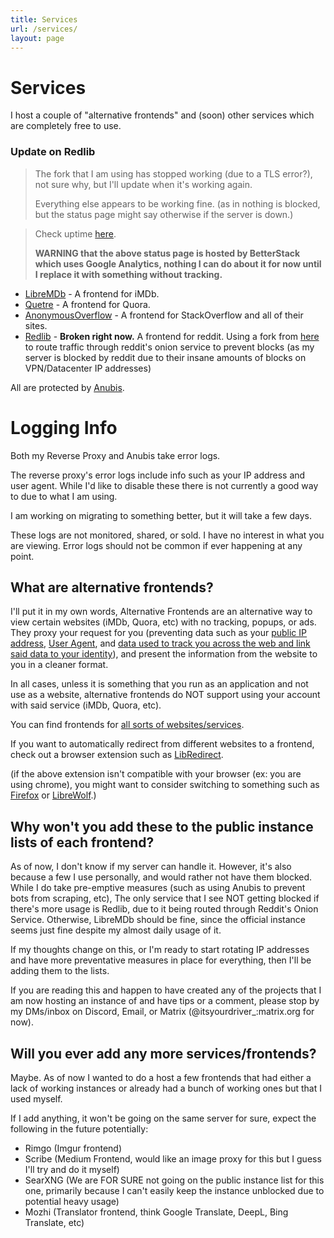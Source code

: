```yaml
---
title: Services
url: /services/
layout: page
---
```


# Services

I host a couple of "alternative frontends" and (soon) other services which are completely free to use.

### Update on Redlib
> The fork that I am using has stopped working (due to a TLS error?), not sure why, but I'll update when it's working again.
>
> Everything else appears to be working fine. (as in nothing is blocked, but the status page might say otherwise if the server is down.)

> Check uptime [here](https://status.driver.fyi/). 
>
> **WARNING that the above status page is hosted by BetterStack which uses Google Analytics, nothing I can do about it for now until I replace it with something without tracking.**

- [LibreMDb](https://lmdb.driver.fyi) - A frontend for iMDb.
- [Quetre](https://quetre.driver.fyi) - A frontend for Quora.
- [AnonymousOverflow](https://ao.driver.fyi) - A frontend for StackOverflow and all of their sites.
- [Redlib](https://redlib.driver.fyi) - **Broken right now.** A frontend for reddit. Using a fork from [here](https://git.ptr.moe/baalajimaestro/redlib) to route traffic through reddit's onion service to prevent blocks (as my server is blocked by reddit due to their insane amounts of blocks on VPN/Datacenter IP addresses)


All are protected by [Anubis](https://anubis.techaro.lol/).

# Logging Info
Both my Reverse Proxy and Anubis take error logs.

The reverse proxy's error logs include info such as your IP address and user agent. While I'd like to disable these there is not currently a good way to due to what I am using.

I am working on migrating to something better, but it will take a few days.

These logs are not monitored, shared, or sold. I have no interest in what you are viewing. Error logs should not be common if ever happening at any point.


## What are alternative frontends?
I'll put it in my own words, Alternative Frontends are an alternative way to view certain websites (iMDb, Quora, etc) with no tracking, popups, or ads. They proxy your request for you (preventing data such as your [public IP address](https://en.wikipedia.org/wiki/Wikipedia:Get_my_IP_address), [User Agent](https://en.wikipedia.org/wiki/User-Agent_header), and [data used to track you across the web and link said data to your identity](https://en.wikipedia.org/wiki/Device_fingerprint)), and present the information from the website to you in a cleaner format.

In all cases, unless it is something that you run as an application and not use as a website, alternative frontends do NOT support using your account with said service (iMDb, Quora, etc).

You can find frontends for [all sorts of websites/services](https://github.com/digitalblossom/alternative-frontends).

If you want to automatically redirect from different websites to a frontend, check out a browser extension such as [LibRedirect](https://libredirect.github.io/).

(if the above extension isn't compatible with your browser (ex: you are using chrome), you might want to consider switching to something such as [Firefox](https://www.firefox.com/en-US/) or [LibreWolf](https://librewolf.net/).)

## Why won't you add these to the public instance lists of each frontend?
As of now, I don't know if my server can handle it. However, it's also because a few I use personally, and would rather not have them blocked. While I do take pre-emptive measures (such as using Anubis to prevent bots from scraping, etc), The only service that I see NOT getting blocked if there's more usage is Redlib, due to it being routed through Reddit's Onion Service. Otherwise, LibreMDb should be fine, since the official instance seems just fine despite my almost daily usage of it.

If my thoughts change on this, or I'm ready to start rotating IP addresses and have more preventative measures in place for everything, then I'll be adding them to the lists.

If you are reading this and happen to have created any of the projects that I am now hosting an instance of and have tips or a comment, please stop by my DMs/inbox on Discord, Email, or Matrix (@itsyourdriver_:matrix.org for now).

## Will you ever add any more services/frontends?
Maybe. As of now I wanted to do a host a few frontends that had either a lack of working instances or already had a bunch of working ones but that I used myself.

If I add anything, it won't be going on the same server for sure, expect the following in the future potentially:
- Rimgo (Imgur frontend)
- Scribe (Medium Frontend, would like an image proxy for this but I guess I'll try and do it myself)
- SearXNG (We are FOR SURE not going on the public instance list for this one, primarily because I can't easily keep the instance unblocked due to potential heavy usage)
- Mozhi (Translator frontend, think Google Translate, DeepL, Bing Translate, etc)
